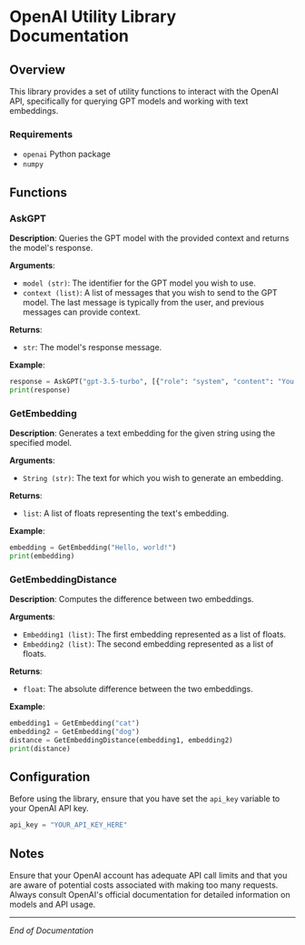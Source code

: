 # OpenAI Utility Library Documentation

## Overview

This library provides a set of utility functions to interact with the OpenAI API, specifically for querying GPT models and working with text embeddings.

### Requirements

- `openai` Python package
- `numpy`

## Functions

### AskGPT

**Description**:
Queries the GPT model with the provided context and returns the model's response.

**Arguments**:
- `model (str)`: The identifier for the GPT model you wish to use.
- `context (list)`: A list of messages that you wish to send to the GPT model. The last message is typically from the user, and previous messages can provide context.

**Returns**:
- `str`: The model's response message.

**Example**:

```python
response = AskGPT("gpt-3.5-turbo", [{"role": "system", "content": "You are a helpful assistant."}, {"role": "user", "content": "Who won the world cup in 2018?"}])
print(response)
```

### GetEmbedding

**Description**:
Generates a text embedding for the given string using the specified model.

**Arguments**:
- `String (str)`: The text for which you wish to generate an embedding.

**Returns**:
- `list`: A list of floats representing the text's embedding.

**Example**:

```python
embedding = GetEmbedding("Hello, world!")
print(embedding)
```

### GetEmbeddingDistance

**Description**:
Computes the difference between two embeddings. 

**Arguments**:
- `Embedding1 (list)`: The first embedding represented as a list of floats.
- `Embedding2 (list)`: The second embedding represented as a list of floats.

**Returns**:
- `float`: The absolute difference between the two embeddings.

**Example**:

```python
embedding1 = GetEmbedding("cat")
embedding2 = GetEmbedding("dog")
distance = GetEmbeddingDistance(embedding1, embedding2)
print(distance)
```

## Configuration

Before using the library, ensure that you have set the `api_key` variable to your OpenAI API key.

```python
api_key = "YOUR_API_KEY_HERE"
```

## Notes

Ensure that your OpenAI account has adequate API call limits and that you are aware of potential costs associated with making too many requests. Always consult OpenAI's official documentation for detailed information on models and API usage.

---

*End of Documentation*